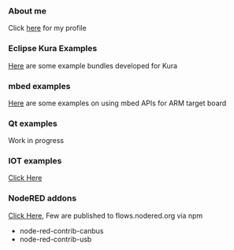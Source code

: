 ### About me
Click [here](profile.md) for my profile

### Eclipse Kura Examples
[Here](github.com/kura-addons) are some example bundles developed for Kura

### mbed examples
[Here](github.com/mbed-examples) are some examples on using mbed APIs for ARM target board

### Qt examples
Work in progress

### IOT examples
[Click Here](github.com/iot-examples)

### NodeRED addons
[Click Here](github.com/node-red-addons),
Few are published to flows.nodered.org via npm
* node-red-contrib-canbus
* node-red-contrib-usb
